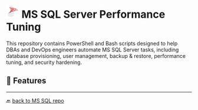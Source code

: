 #  <img src="../../Assets/pics/icons8-microsoft-sql-server-48.svg" width="35"> MS SQL Server Performance Tuning

This repository contains PowerShell and Bash scripts designed to help DBAs and DevOps engineers automate MS SQL Server tasks, including database provisioning, user management, backup & restore, performance tuning, and security hardening.

## 🚀 Features

---

🔙 [back to MS SQL repo](../)
